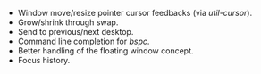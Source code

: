 - Window move/resize pointer cursor feedbacks (via *util-cursor*).
- Grow/shrink through swap.
- Send to previous/next desktop.
- Command line completion for *bspc*.
- Better handling of the floating window concept.
- Focus history.
